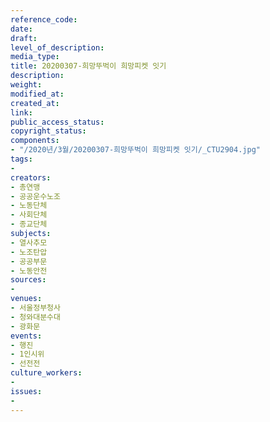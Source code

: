 ```yaml
---
reference_code: 
date: 
draft: 
level_of_description: 
media_type: 
title: 20200307-희망뚜벅이 희망피켓 잇기
description: 
weight: 
modified_at: 
created_at: 
link: 
public_access_status: 
copyright_status: 
components:
- "/2020년/3월/20200307-희망뚜벅이 희망피켓 잇기/_CTU2904.jpg"
tags:
- 
creators:
- 총연맹
- 공공운수노조
- 노동단체
- 사회단체
- 종교단체
subjects:
- 열사추모
- 노조탄압
- 공공부문
- 노동안전
sources:
- 
venues:
- 서울정부청사
- 청와대분수대
- 광화문
events:
- 행진
- 1인시위
- 선전전
culture_workers:
- 
issues:
- 
---
```

